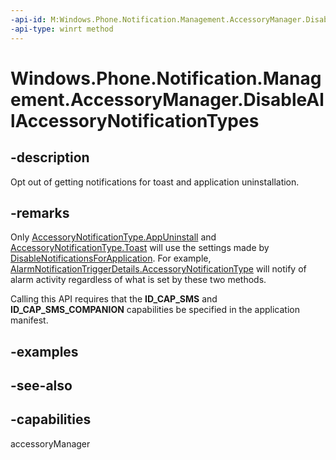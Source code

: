 ```yaml
---
-api-id: M:Windows.Phone.Notification.Management.AccessoryManager.DisableAllAccessoryNotificationTypes
-api-type: winrt method
---
```


<!-- Method syntax
public void DisableAllAccessoryNotificationTypes()
-->

# Windows.Phone.Notification.Management.AccessoryManager.DisableAllAccessoryNotificationTypes

## -description
Opt out of getting notifications for toast and application uninstallation.

## -remarks
Only [AccessoryNotificationType.AppUninstall](https://docs.microsoft.com/uwp/api/windows.phone.notification.management.accessorynotificationtype) and [AccessoryNotificationType.Toast](accessorynotificationtype.md) will use the settings made by [DisableNotificationsForApplication](accessorymanager_disablenotificationsforapplication_1278092887.md). For example, [AlarmNotificationTriggerDetails.AccessoryNotificationType](alarmnotificationtriggerdetails_accessorynotificationtype.md) will notify of alarm activity regardless of what is set by these two methods.

Calling this API requires that the **ID_CAP_SMS** and **ID_CAP_SMS_COMPANION** capabilities be specified in the application manifest.

## -examples

## -see-also

## -capabilities
accessoryManager
